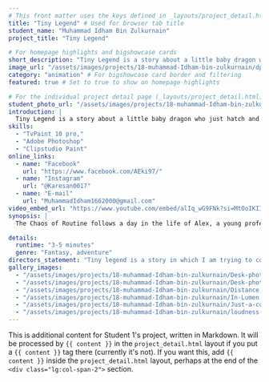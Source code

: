 ```yaml
---
# This front matter uses the keys defined in _layouts/project_detail.html
title: "Tiny Legend" # Used for browser tab title
student_name: "Muhammad Idham Bin Zulkurnain"
project_title: "Tiny Legend"

# For homepage highlights and bigshowcase cards
short_description: "Tiny Legend is a story about a little baby dragon who just hatch and find itself in a cave. Lonely and without anything to guide, saw a mural on a wall depicting a story and it became it’s inspiration."
image_url: "/assets/images/projects/18-muhammad-Idham-bin-zulkurnain/dp.webp" # Card image
category: "animation" # For bigshowcase card border and filtering
featured: true # Set to true to show on homepage highlights

# For the individual project detail page (_layouts/project_detail.html)
student_photo_url: "/assets/images/projects/18-muhammad-Idham-bin-zulkurnain/dp.webp"
introduction: |
  Tiny Legend is a story about a little baby dragon who just hatch and find itself in a cave. Lonely and without anything to guide, saw a mural on a wall depicting a story and it became it’s inspiration.
skills:
  - "TvPaint 10 pro,"
  - "Adobe Photoshop"
  - "Clipstudio Paint"
online_links:
  - name: "Facebook"
    url: "https://www.facebook.com/AEki97/"
  - name: "Instagram"
    url: "@Karesan0017"
  - name: "E-mail"
    url: "MuhammadIdham1662000@gmail.com"
video_embed_url: "https://www.youtube.com/embed/alIq_wG9FNk?si=MtOoIKIImIkR8djl"
synopsis: |
  The Chaos of Routine follows a day in the life of Alex, a young professional burdened by the demands of caregiving and the pressures of a fast-paced career. Set in a cramped, cluttered apartment, the film captures the frantic rhythm of his morning as he scrambles to meet work obligations while caring for his aging father. Alex navigates the delicate balance between responsibility and personal sacrifice. As the chaos unfolds, quiet moments reveal the weight of grief, memory, and unspoken emotion lingering in the household. Through subtle visual cues and emotional tension, the film explores the strain of routine and the quiet resilience of those who endure it.

details:
  runtime: "3-5 minutes"
  genre: "Fantasy, adventure"
directors_statement: "Tiny legend is a story in which I am trying to convey emotion or expression with body language. This is to showcase how animator can present a story even without a dialogue and equipped with only action and body language. This short story is an expression of my own experience in being not expressive toward people but I try to show it with action, even if its minuscule and not apparernt."
gallery_images:
  - "/assets/images/projects/18-muhammad-Idham-bin-zulkurnain/Desk-photography-1-Landscape-.jpg"
  - "/assets/images/projects/18-muhammad-Idham-bin-zulkurnain/Desk-photography-2--Landscape-.jpg"
  - "/assets/images/projects/18-muhammad-Idham-bin-zulkurnain/Distance.webp"
  - "/assets/images/projects/18-muhammad-Idham-bin-zulkurnain/In-Lumen.jpg"
  - "/assets/images/projects/18-muhammad-Idham-bin-zulkurnain/Just-a-coke.jpg"
  - "/assets/images/projects/18-muhammad-Idham-bin-zulkurnain/loudness-in-silence.webp"
---
```

<!-- You can add more content here in Markdown if needed, it will appear after the gallery -->
This is additional content for Student 1's project, written in Markdown.
It will be processed by `{{ content }}` in the `project_detail.html` layout if you put a `{{ content }}` tag there (currently it's not).
If you want this, add `{{ content }}` inside the `project_detail.html` layout, perhaps at the end of the `<div class="lg:col-span-2">` section.